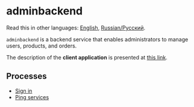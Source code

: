 # adminbackend 

Read this in other languages: [English](adminbackend.md), [Russian/Русский](adminbackend.ru.md). 

`adminbackend` is a backend service that enables administrators to manage users, products, and orders.

The description of the **client application** is presented at [this link](../frontend/adminclient.md).

## Processes 

- [Sign in](../processes/auth/signin.md)
- [Ping services](../processes/admin/pingservices.md)
